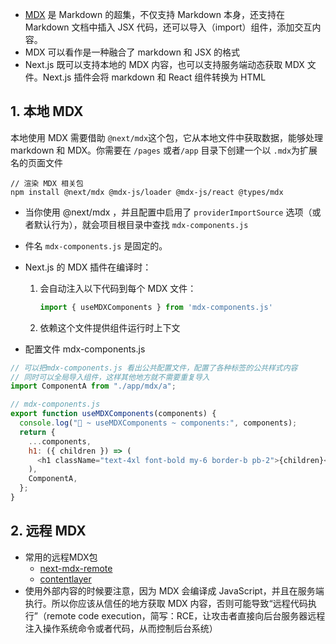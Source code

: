 +  [MDX](https://mdxjs.com/) 是 Markdown 的超集，不仅支持 Markdown 本身，还支持在 Markdown 文档中插入 JSX 代码，还可以导入（import）组件，添加交互内容。
+ MDX 可以看作是一种融合了 markdown 和 JSX 的格式
+ Next.js 既可以支持本地的 MDX 内容，也可以支持服务端动态获取 MDX 文件。Next.js 插件会将 markdown 和 React 组件转换为 HTML

## 1. 本地 MDX

本地使用  MDX 需要借助 `@next/mdx`这个包，它从本地文件中获取数据，能够处理 markdown 和 MDX。你需要在 `/pages` 或者`/app` 目录下创建一个以 `.mdx`为扩展名的页面文件

```shell
// 渲染 MDX 相关包
npm install @next/mdx @mdx-js/loader @mdx-js/react @types/mdx
```

+ 当你使用 @next/mdx ，并且配置中启用了 `providerImportSource` 选项（或者默认行为），就会项目根目录中查找  `mdx-components.js` 

+ 件名 `mdx-components.js` 是固定的。

+ Next.js 的 MDX 插件在编译时：

  1. 会自动注入以下代码到每个 MDX 文件：

     ```js
     import { useMDXComponents } from 'mdx-components.js'
     ```

  2. 依赖这个文件提供组件运行时上下文

+ 配置文件 mdx-components.js

```js
// 可以把mdx-components.js 看出公共配置文件，配置了各种标签的公共样式内容
// 同时可以全局导入组件，这样其他地方就不需要重复导入
import ComponentA from "./app/mdx/a";

// mdx-components.js
export function useMDXComponents(components) {
  console.log("🚀 ~ useMDXComponents ~ components:", components);
  return {
    ...components,
    h1: ({ children }) => (
      <h1 className="text-4xl font-bold my-6 border-b pb-2">{children}</h1>
    ),
    ComponentA,
  };
}

```

## 2. 远程 MDX

+ 常用的远程MDX包
  + [next-mdx-remote](https://github.com/hashicorp/next-mdx-remote#react-server-components-rsc--nextjs-app-directory-support)
  + [contentlayer](https://www.contentlayer.dev/)
+ 使用外部内容的时候要注意，因为 MDX 会编译成 JavaScript，并且在服务端执行。所以你应该从信任的地方获取 MDX 内容，否则可能导致“远程代码执行”（remote code execution，简写：RCE，让攻击者直接向后台服务器远程注入操作系统命令或者代码，从而控制后台系统）

